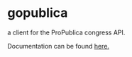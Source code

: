 # gopublica
a client for the ProPublica congress API.

Documentation can be found <a href="https://propublica.github.io/congress-api-docs">here.</a>
